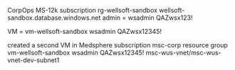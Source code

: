 CorpOps MS-12k subscription
rg-wellsoft-sandbox
wellsoft-sandbox.database.windows.net
admin = wsadmin
QAZwsx123!

VM = vm-wellsoft-sandbox
wsadmin QAZwsx12345!

created a second VM in Medsphere subscription
msc-corp resource group
vm-wellsoft-sandbox
wsadmin QAZwsx12345!
msc-wus-vnet/msc-wus-vnet-dev-subnet1
